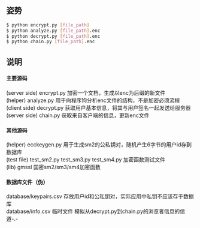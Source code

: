 ## 姿势 
```sh
$ python encrypt.py [file_path]
$ python analyze.py [file_path].enc
$ python decrypt.py [file_path].enc
$ python chain.py [file_path].enc
```
## 说明
#### 主要源码
(server side) encrypt.py 加密一个文档，生成以enc为后缀的新文件  
(helper) analyze.py 用于向程序狗分析enc文件的结构，不是加密必须流程  
(client side) decrypt.py 获取用户基本信息，将其与用户签名一起发送给服务器  
(server side) chain.py 获取来自客户端的信息，更新enc文件  

#### 其他源码
(helper) ecckeygen.py 用于生成sm2的公私钥对，随机产生6字节的用户id存到数据库  
(test file) test_sm2.py test_sm3.py test_sm4.py 加密函数测试文件  
(lib) gmssl 国密sm2/sm3/sm4加密函数  
#### 数据库文件（伪）
database/keypairs.csv 存放用户id和公私钥对，实际应用中私钥不应该存于数据库  
database/info.csv 临时文件 模拟从decrypt.py到chain.py的浏览者信息的信道-.-  